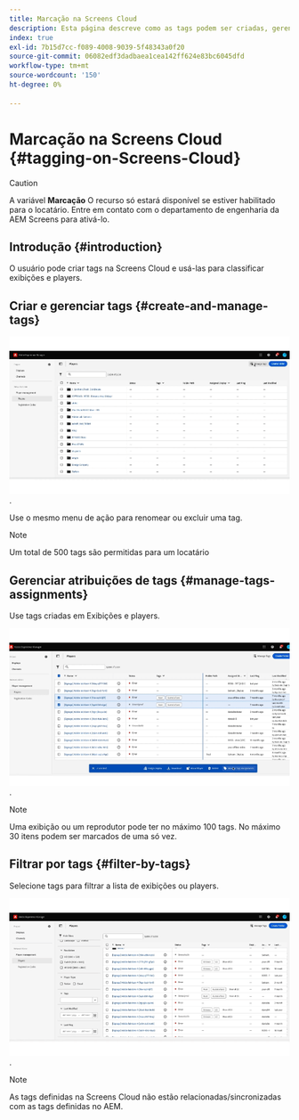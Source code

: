```yaml
---
title: Marcação na Screens Cloud
description: Esta página descreve como as tags podem ser criadas, gerenciadas e usadas na Screens Cloud.
index: true
exl-id: 7b15d7cc-f089-4008-9039-5f48343a0f20
source-git-commit: 06082edf3dadbaea1cea142ff624e83bc6045dfd
workflow-type: tm+mt
source-wordcount: '150'
ht-degree: 0%

---
```


# Marcação na Screens Cloud {#tagging-on-Screens-Cloud}

>[!CAUTION]
>
>A variável **Marcação** O recurso só estará disponível se estiver habilitado para o locatário. Entre em contato com o departamento de engenharia da AEM Screens para ativá-lo.

## Introdução {#introduction}

O usuário pode criar tags na Screens Cloud e usá-las para classificar exibições e players.

## Criar e gerenciar tags {#create-and-manage-tags}

![criar tag](assets/tagging/create-tag.gif).

Use o mesmo menu de ação para renomear ou excluir uma tag.

>[!NOTE]
> 
> Um total de 500 tags são permitidas para um locatário

## Gerenciar atribuições de tags {#manage-tags-assignments}

Use tags criadas em Exibições e players.

![gerenciar atribuições de tags](assets/tagging/assign-tags-to-players.gif).

>[!NOTE]
> 
> Uma exibição ou um reprodutor pode ter no máximo 100 tags.
> No máximo 30 itens podem ser marcados de uma só vez.

## Filtrar por tags {#filter-by-tags}

Selecione tags para filtrar a lista de exibições ou players.

![filtrar por tags](assets/tagging/filter-by-tags.gif).

>[!NOTE]
> 
> As tags definidas na Screens Cloud não estão relacionadas/sincronizadas com as tags definidas no AEM.
> 
